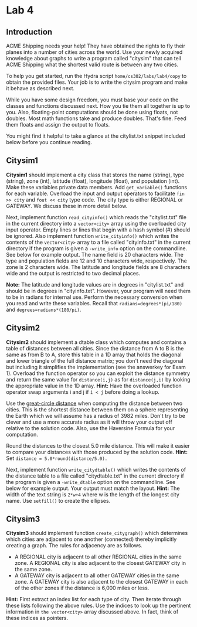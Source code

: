 # Lab 4

## Introduction

ACME Shipping needs your help! They have obtained the rights to fly their planes into a number of cities across the world. Use your newly acquired knowledge about graphs to write a program called "citysim" that can tell ACME Shipping what the shortest valid route is between any two cities. 

To help you get started, run the Hydra script `home/cs302/labs/lab4/copy` to obtain the provided files. Your job is to write the citysim program and make it behave as described next.

While you have some design freedom, you must base your code on the classes and functions discussed next. How you tie them all together is up to you. Also, floating-point computations should be done using floats, not doubles. Most math functions take and produce doubles. That's fine. Feed them floats and assign the output to floats.

You might find it helpful to take a glance at the citylist.txt snippet included below before you continue reading.

## Citysim1

__Citysim1__ should implement a city class that stores the name (string), type (string), zone (int), latitude (float), longitude (float), and population (int). Make these variables private data members. Add `get_variable()` functions for each variable. Overload the input and output operators to facilitate `fin >> city` and `fout << city` type code. The city type is either REGIONAL or GATEWAY. We discuss these in more detail below.

Next, implement function `read_cityinfo()` which reads the "citylist.txt" file in the current directory into a `vector<city>` array using the overloaded city input operator. Empty lines or lines that begin with a hash symbol (#) should be ignored. Also implement function `write_cityinfo()` which writes the contents of the `vector<city>` array to a file called "cityinfo.txt" in the current directory if the program is given a `-write_info` option on the commandline. See below for example output. The name field is 20 characters wide. The type and population fields are 12 and 10 characters wide, respectively. The zone is 2 characters wide. The latitude and longitude fields are 8 characters wide and the output is restricted to two decimal places.

__Note:__ The latitude and longitude values are in degrees in "citylist.txt" and should be in degrees in "cityinfo.txt". However, your program will need them to be in radians for internal use. Perform the necessary conversion when you read and write these variables. Recall that `radians=degrees*(pi/180)` and `degrees=radians*(180/pi)`.

## Citysim2

__Citysim2__ should implement a dtable class which computes and contains a table of distances between all cities. Since the distance from A to B is the same as from B to A, store this table in a 1D array that holds the diagonal and lower triangle of the full distance matrix; you don't need the diagonal but including it simplifies the implementation (see the answerkey for Exam 1). Overload the function operator so you can exploit the distance symmetry and return the same value for `distance(i,j)` as for `distance(j,i)` by looking the appropriate value in the 1D array. __Hint:__ Have the overloaded function operator swap arguments i and j if `i < j` before doing a lookup.

Use the [great-circle distance](http://en.wikipedia.org/wiki/Great-circle_distance) when computing the distance between two cities. This is the shortest distance between them on a sphere representing the Earth which we will assume has a radius of 3982 miles. Don't try to be clever and use a more accurate radius as it will throw your output off relative to the solution code. Also, use the Haversine Formula for your computation.

Round the distances to the closest 5.0 mile distance. This will make it easier to compare your distances with those produced by the solution code. __Hint:__ Set `distance = 5.0*round(distance/5.0).`

Next, implement function `write_citydtable()` which writes the contents of the distance table to a file called "citydtable.txt" in the current directory if the program is given a `-write_dtable` option on the commandline. See below for example output. Your output must match the layout. __Hint:__ The width of the text string is `2*w+4` where w is the length of the longest city name. Use `setfill()` to create the ellipses.

## Citysim3

__Citysim3__ should implement function `create_citygraph()` which determines which cities are adjacent to one another (connected) thereby implicitly creating a graph. The rules for adjacency are as follows.
* A REGIONAL city is adjacent to all other REGIONAL cities in the same zone. A REGIONAL city is also adjacent to the closest GATEWAY city in the same zone.
* A GATEWAY city is adjacent to all other GATEWAY cities in the same zone. A GATEWAY city is also adjacent to the closest GATEWAY in each of the other zones if the distance is 6,000 miles or less.

__Hint:__ First extract an index list for each type of city. Then iterate through these lists following the above rules. Use the indices to look up the pertinent information in `the vector<city>` array discussed above. In fact, think of these indices as pointers.
